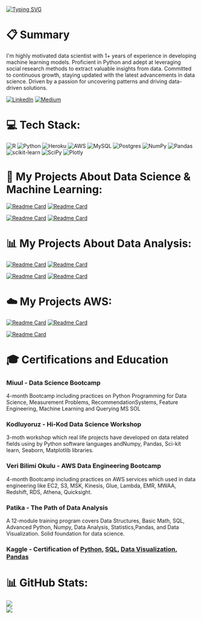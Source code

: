 [![Typing SVG](https://readme-typing-svg.demolab.com?font=Fira+Code&size=35&duration=3500&pause=600&color=37FD12&width=780&height=80&lines=Greetings%2C+fellow+code+wrangler!+;May+your+syntax+always+be+error-free%2C;and+your+bugs+be+extinct.;Happy+coding+%3AD)](https://git.io/typing-svg)


# 📋 Summary
I'm highly motivated data scientist with 1+ years of experience in developing machine learning models. Proficient in Python and adept at leveraging social research methods to extract valuable insights from data. Committed to continuous growth, staying updated with the latest advancements in data science. Driven by a passion for uncovering patterns and driving data-driven solutions.

[![LinkedIn](https://img.shields.io/badge/LinkedIn-%230077B5.svg?logo=linkedin&logoColor=white)](https://linkedin.com/in/talha-sahinn) [![Medium](https://img.shields.io/badge/Medium-12100E?logo=medium&logoColor=white)](https://medium.com/@talha002) 


# 💻 Tech Stack:
![R](https://img.shields.io/badge/r-%23276DC3.svg?style=for-the-badge&logo=r&logoColor=white) ![Python](https://img.shields.io/badge/python-3670A0?style=for-the-badge&logo=python&logoColor=ffdd54) ![Heroku](https://img.shields.io/badge/heroku-%23430098.svg?style=for-the-badge&logo=heroku&logoColor=white) ![AWS](https://img.shields.io/badge/AWS-%23FF9900.svg?style=for-the-badge&logo=amazon-aws&logoColor=white) ![MySQL](https://img.shields.io/badge/mysql-%2300f.svg?style=for-the-badge&logo=mysql&logoColor=white) ![Postgres](https://img.shields.io/badge/postgres-%23316192.svg?style=for-the-badge&logo=postgresql&logoColor=white) ![NumPy](https://img.shields.io/badge/numpy-%23013243.svg?style=for-the-badge&logo=numpy&logoColor=white) ![Pandas](https://img.shields.io/badge/pandas-%23150458.svg?style=for-the-badge&logo=pandas&logoColor=white) ![scikit-learn](https://img.shields.io/badge/scikit--learn-%23F7931E.svg?style=for-the-badge&logo=scikit-learn&logoColor=white) ![SciPy](https://img.shields.io/badge/SciPy-%230C55A5.svg?style=for-the-badge&logo=scipy&logoColor=%white) ![Plotly](https://img.shields.io/badge/Plotly-%233F4F75.svg?style=for-the-badge&logo=plotly&logoColor=white)

# 🤖 My Projects About Data Science & Machine Learning:
[![Readme Card](https://github-readme-stats.vercel.app/api/pin/?username=talha002&repo=rent_prediction)](https://github.com/talha002/rent_prediction) [![Readme Card](https://github-readme-stats.vercel.app/api/pin/?username=talha002&repo=Baseball-Salary-Prediction)](https://github.com/talha002/Baseball-Salary-Prediction)

[![Readme Card](https://github-readme-stats.vercel.app/api/pin/?username=talha002&repo=Telco-Churn-Rate-Prediction)](https://github.com/talha002/Telco-Churn-Rate-Prediction) [![Readme Card](https://github-readme-stats.vercel.app/api/pin/?username=talha002&repo=diabetes_feature_engineering)](https://github.com/talha002/diabetes_feature_engineering)

# 📊 My Projects About Data Analysis:
[![Readme Card](https://github-readme-stats.vercel.app/api/pin/?username=talha002&repo=merchant-anlysis)](https://github.com/talha002/merchant-anlysis) [![Readme Card](https://github-readme-stats.vercel.app/api/pin/?username=talha002&repo=RULE-BASED-CUSTOMER-SEGMENTATION-PRACTICE)](https://github.com/talha002/RULE-BASED-CUSTOMER-SEGMENTATION-PRACTICE)

[![Readme Card](https://github-readme-stats.vercel.app/api/pin/?username=talha002&repo=RFM-Anlysis-Practice-Online-retail-II-)](https://github.com/talha002/RFM-Anlysis-Practice-Online-retail-II-) [![Readme Card](https://github-readme-stats.vercel.app/api/pin/?username=talha002&repo=Rottentomatoes-anylsis)](https://github.com/talha002/Rottentomatoes-anylsis)

# ☁️ My Projects AWS:
[![Readme Card](https://github-readme-stats.vercel.app/api/pin/?username=talha002&repo=AWS_Ingestion)](https://github.com/talha002/AWS_Ingestion) [![Readme Card](https://github-readme-stats.vercel.app/api/pin/?username=talha002&repo=AWS_Storage)](https://github.com/talha002/AWS_Storage)

[![Readme Card](https://github-readme-stats.vercel.app/api/pin/?username=talha002&repo=AWS_Basics)](https://github.com/talha002/AWS_Basics)

# 🎓 Certifications and Education

### Miuul - Data Science Bootcamp
4-month Bootcamp including practices on Python Programming for Data Science, Measurement Problems, RecommendationSystems, Feature Engineering, Machine Learning and Querying MS SOL

### Kodluyoruz - Hi-Kod Data Science Workshop
3-moth workshop which real life projects have developed on data related fields using by Python software languages andNumpy, Pandas, Sci-kit learn, Seaborn, Matplotlib libraries.

### Veri Bilimi Okulu - AWS Data Engineering Bootcamp
4-month Bootcamp including practices on AWS services which used in data engineering like EC2, S3, MSK, Kinesis, Glue, Lambda, EMR, MWAA, Redshift, RDS, Athena, Quicksight.

### Patika - The Path of Data Analysis
A 12-module training program covers Data Structures, Basic Math, SQL, Advanced Python, Numpy, Data Analysis, Statistics,Pandas, and Data Visualization. Solid foundation for data science.

### Kaggle - Certification of [Python](https://www.kaggle.com/learn/certification/talha002/python), [SQL](https://www.kaggle.com/learn/certification/talha002/intro-to-sql), [Data Visualization](https://www.kaggle.com/learn/certification/talha002/data-visualization), [Pandas](https://www.kaggle.com/learn/certification/talha002/pandas)

# 📊 GitHub Stats:
![](https://github-readme-stats.vercel.app/api/top-langs/?username=talha002&theme=dark&hide_border=false&include_all_commits=false&count_private=false&layout=compact) <br>
![](https://github-readme-streak-stats.herokuapp.com/?user=talha002&theme=dark&hide_border=false)
